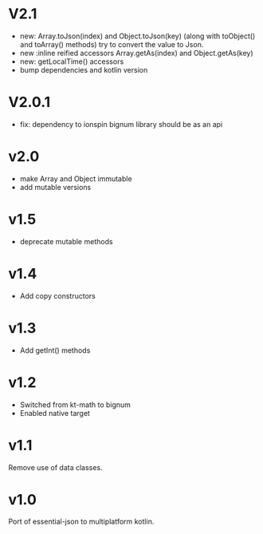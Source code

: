 # V2.1

+ new: Array.toJson(index) and Object.toJson(key) (along with toObject() and toArray() methods) try to convert the value to Json.
+ new :inline reified accessors Array.getAs<T>(index) and Object.getAs<T>(key)
+ new: getLocalTime() accessors
+ bump dependencies and kotlin version

# V2.0.1

+ fix: dependency to ionspin bignum library should be as an api

# v2.0

+ make Array and Object immutable
+ add mutable versions

# v1.5

+ deprecate mutable methods

# v1.4

+ Add copy constructors

# v1.3

+ Add getInt() methods

# v1.2

+ Switched from kt-math to bignum
+ Enabled native target

# v1.1

Remove use of data classes.

# v1.0

Port of essential-json to multiplatform kotlin.
